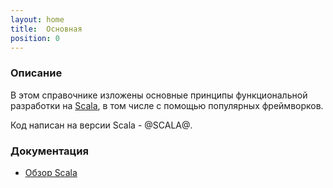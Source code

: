 ```yaml
---
layout: home
title:  Основная
position: 0
---
```


### Описание

В этом справочнике изложены основные принципы функциональной разработки на [Scala](https://docs.scala-lang.org/scala3/getting-started.html),
в том числе с помощью популярных фреймворков.

Код написан на версии Scala - @SCALA@.

### Документация
- [Обзор Scala](@DOC_SITE@)
